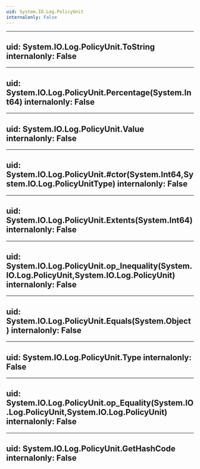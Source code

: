 ```yaml
---
uid: System.IO.Log.PolicyUnit
internalonly: False
---
```


---
uid: System.IO.Log.PolicyUnit.ToString
internalonly: False
---

---
uid: System.IO.Log.PolicyUnit.Percentage(System.Int64)
internalonly: False
---

---
uid: System.IO.Log.PolicyUnit.Value
internalonly: False
---

---
uid: System.IO.Log.PolicyUnit.#ctor(System.Int64,System.IO.Log.PolicyUnitType)
internalonly: False
---

---
uid: System.IO.Log.PolicyUnit.Extents(System.Int64)
internalonly: False
---

---
uid: System.IO.Log.PolicyUnit.op_Inequality(System.IO.Log.PolicyUnit,System.IO.Log.PolicyUnit)
internalonly: False
---

---
uid: System.IO.Log.PolicyUnit.Equals(System.Object)
internalonly: False
---

---
uid: System.IO.Log.PolicyUnit.Type
internalonly: False
---

---
uid: System.IO.Log.PolicyUnit.op_Equality(System.IO.Log.PolicyUnit,System.IO.Log.PolicyUnit)
internalonly: False
---

---
uid: System.IO.Log.PolicyUnit.GetHashCode
internalonly: False
---
